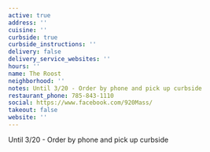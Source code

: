 ```yaml
---
active: true
address: ''
cuisine: ''
curbside: true
curbside_instructions: ''
delivery: false
delivery_service_websites: ''
hours: ''
name: The Roost
neighborhood: ''
notes: Until 3/20 - Order by phone and pick up curbside
restaurant_phone: 785-843-1110
social: https://www.facebook.com/920Mass/
takeout: false
website: ''
---
```


Until 3/20 - Order by phone and pick up curbside